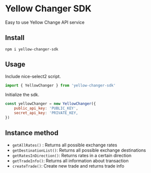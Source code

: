 # Yellow Changer SDK

Easy to use Yellow Change API service

## Install

```
npm i yellow-changer-sdk
```

## Usage

Include nice-select2 script.

```js
import { YellowChanger } from 'yellow-changer-sdk'
```

Initialize the sdk.

```javascript
const yellowChanger = new YellowChanger({
	public_api_key: 'PUBLIC_KEY',
	secret_api_key: 'PRIVATE_KEY,
})
```

## Instance method

-   `getAllRates()` : Returns all possible exchange rates
-   `getDestinationList()`: Returns all possible exchange destinations
-   `getRatesInDirection()`: Returns rates in a certain direction
-   `getTradeInfo()`: Returns all information about transaction
-   `createTrade()`: Create new trade and returns trade info
